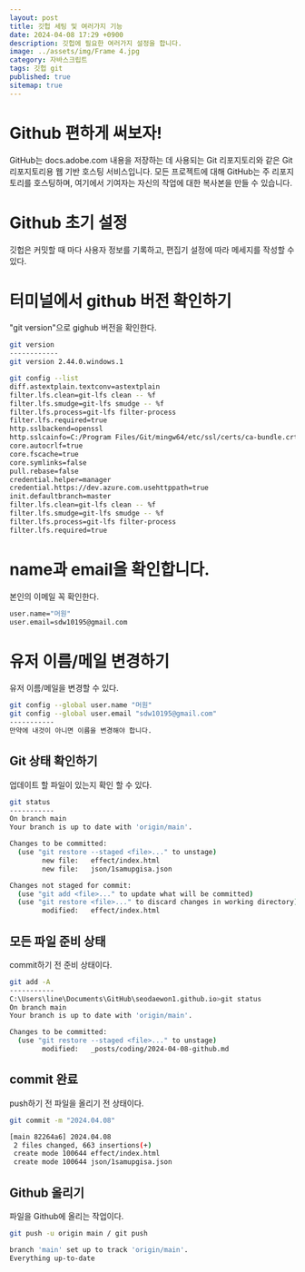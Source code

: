 ```yaml
---
layout: post
title: 깃헙 세팅 및 여러가지 기능
date: 2024-04-08 17:29 +0900
description: 깃헙에 필요한 여러가지 설정을 합니다.
image: ../assets/img/Frame 4.jpg
category: 자바스크립트
tags: 깃헙 git
published: true
sitemap: true
---
```


# Github 편하게 써보자!
GitHub는 docs.adobe.com 내용을 저장하는 데 사용되는 Git 리포지토리와 같은 Git 리포지토리용 웹 기반 호스팅 서비스입니다. 모든 프로젝트에 대해 GitHub는 주 리포지토리를 호스팅하며, 여기에서 기여자는 자신의 작업에 대한 복사본을 만들 수 있습니다.

# Github 초기 설정
깃헙은 커밋할 때 마다 사용자 정보를 기록하고, 편집기 설정에 따라 메세지를 작성할 수 있다.

# 터미널에서 github 버전 확인하기
"git version"으로 gighub 버전을 확인한다.
````bash
git version
------------
git version 2.44.0.windows.1

git config --list
diff.astextplain.textconv=astextplain
filter.lfs.clean=git-lfs clean -- %f
filter.lfs.smudge=git-lfs smudge -- %f
filter.lfs.process=git-lfs filter-process
filter.lfs.required=true
http.sslbackend=openssl
http.sslcainfo=C:/Program Files/Git/mingw64/etc/ssl/certs/ca-bundle.crt
core.autocrlf=true
core.fscache=true
core.symlinks=false
pull.rebase=false
credential.helper=manager
credential.https://dev.azure.com.usehttppath=true
init.defaultbranch=master
filter.lfs.clean=git-lfs clean -- %f
filter.lfs.smudge=git-lfs smudge -- %f
filter.lfs.process=git-lfs filter-process
filter.lfs.required=true
````

# name과 email을 확인합니다.
본인의 이메일 꼭 확인한다.
````bash
user.name="머원"
user.email=sdw10195@gmail.com
````

# 유저 이름/메일 변경하기
유저 이름/메일을 변경할 수 있다.
````bash
git config --global user.name "머원"
git config --global user.email "sdw10195@gmail.com"
-----------
만약에 내것이 아니면 이름을 변경해야 합니다.
````

## Git 상태 확인하기
업데이트 할 파일이 있는지 확인 할 수 있다.
````bash
git status
-----------
On branch main
Your branch is up to date with 'origin/main'.

Changes to be committed:
  (use "git restore --staged <file>..." to unstage)
        new file:   effect/index.html
        new file:   json/1samupgisa.json

Changes not staged for commit:
  (use "git add <file>..." to update what will be committed)
  (use "git restore <file>..." to discard changes in working directory)
        modified:   effect/index.html
````

## 모든 파일 준비 상태
commit하기 전 준비 상태이다.
````bash
git add -A
-----------
C:\Users\line\Documents\GitHub\seodaewon1.github.io>git status
On branch main
Your branch is up to date with 'origin/main'.

Changes to be committed:
  (use "git restore --staged <file>..." to unstage)
        modified:   _posts/coding/2024-04-08-github.md
````

## commit 완료
push하기 전 파일을 올리기 전 상태이다.
````bash
git commit -m "2024.04.08"

[main 82264a6] 2024.04.08
 2 files changed, 663 insertions(+)
 create mode 100644 effect/index.html
 create mode 100644 json/1samupgisa.json
````

## Github 올리기
파일을 Github에 올리는 작업이다.
````bash
git push -u origin main / git push

branch 'main' set up to track 'origin/main'.
Everything up-to-date
````
